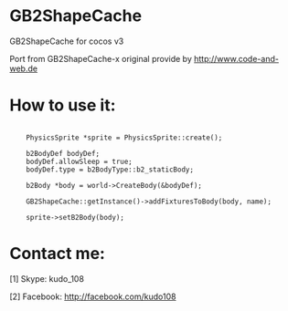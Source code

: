 # GB2ShapeCache
GB2ShapeCache for cocos v3

Port from GB2ShapeCache-x original provide by http://www.code-and-web.de

# How to use it:
```

    PhysicsSprite *sprite = PhysicsSprite::create();
    
    b2BodyDef bodyDef;
    bodyDef.allowSleep = true;
    bodyDef.type = b2BodyType::b2_staticBody;
    
    b2Body *body = world->CreateBody(&bodyDef);
    
    GB2ShapeCache::getInstance()->addFixturesToBody(body, name);
    
    sprite->setB2Body(body);

```

# Contact me:
[1] Skype: kudo_108

[2] Facebook: http://facebook.com/kudo108
